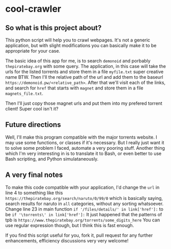 # cool-crawler
## So what is this project about?

This python script will help you to crawl webpages. It's not a generic application, but with slight modifications you can basically make it to be appropriate for your case.

The basic idea of this app for me, is to search ``demonoid`` and porbably `thepiratebay.org` with some query. The application, in this case will take the urls for the listed torrents and store them in a file ``myfile.txt`` super creative name BTW. Then I'll the relative path of the url and add them to the baseurl ``https://demonoid.pw/<relative_path>``. After that we'll visit each of the links, and search for ``href`` that starts with ``magnet`` and store them in a file ``magnets_file.txt``.

Then I'll just copy those magnet urls and put them into my prefered torrent client! Super cool isn't it?

## Future directions

Well, I'll make this program compatible with the major torrents website. I may use some functions, or classes if it's necessary. But I really just want it to solve some problem I faced, automate a very pooring stuff. Another thing which I'm very interesting in is to translate it to Bash, or even better to use Bash scripting, and Python simulataneously.

## A very final notes

To make this code compatible with your application, I'd change the ``url`` in line 4 to something like this ``https://thepiratebay.org/search/naruto/0/99/0`` which is basically saying, search results for naruto in ``all`` categories, without any sorting whatsoever.
Change line 23 in main function ``if '/files/details/' in link['href']:`` to be ``if '\torrents\' in link['href']:`` It just happened that the patterns of tpb is ``https://www.thepiratebay.org/torrents/some_digits_here`` You can use regular expression though, but I think this is fast enough.

If you find this script useful for you, fork it, pull request for any further enhancements, efficiency discussions very very welcome!
